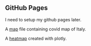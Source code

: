## GitHub Pages

I need to setup my github pages later.

A [map](map.html) file containing covid map of Italy.

A [heatmap](plotly-demo.html) created with plotly.
